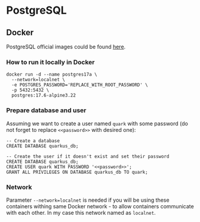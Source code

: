 PostgreSQL
=

## Docker

PostgreSQL official images could be found [here](https://hub.docker.com/_/postgres).

### How to run it locally in Docker

```shell
docker run -d --name postgres17a \
  --network=localnet \
  -e POSTGRES_PASSWORD='REPLACE_WITH_ROOT_PASSWORD' \
  -p 5432:5432 \
  postgres:17.6-alpine3.22
```

### Prepare database and user

Assuming we want to create a user named `quark` with some password (do not forget to replace `<<password>>` with desired one):

```postgresql
-- Create a database
CREATE DATABASE quarkus_db;

-- Create the user if it doesn't exist and set their password
CREATE DATABASE quarkus_db;
CREATE USER quark WITH PASSWORD '<<password>>';
GRANT ALL PRIVILEGES ON DATABASE quarkus_db TO quark;
```

### Network

Parameter `--network=localnet` is needed if you will be using these containers withing same Docker network - to allow
containers communicate with each other. In my case this network named as `localnet`.
